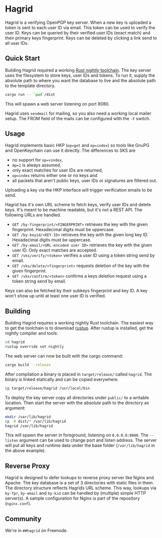 Hagrid
======

Hagrid is a verifying OpenPGP key server. When a new key is uploaded a
token is sent to each user ID via email. This token can be used to verify the
user ID. Keys can be queried by their verified user IDs (exact match) and their
primary keys fingerprint. Keys can be deleted by clicking a link send to all
user IDs.

Quick Start
-----------

Building Hagrid required a working [Rust _nightly_
toolchain](https://rust-lang.org). The key server uses the filesystem to store
keys, user IDs and tokens. To run it, supply the absolute path to where you
want the database to live and the absolute path to the template directory.

```bash
cargo run -- `pwd`/dist
```

This will spawn a web server listening on port 8080.

Hagrid uses `sendmail` for mailing, so you also need a working local mailer
setup. The FROM field of the mails can be configured with the `-F` switch.

Usage
-----

Hagrid implements basic HKP (`op=get` and `op=index`) so tools like GnuPG and
OpenKeychain can use it directly. The differences to SKS are

 - no support for `op=vindex`,
 - `mp=1` is always assumed,
 - only exact matches for user IDs are returned,
 - `op=index` returns either one or no keys and
 - all packets that aren't public keys, user IDs or signatures are filtered out.

Uploading a key via the HKP interface will trigger verification emails to be
send.

Hagrid has it's own URL scheme to fetch keys, verify user IDs and delete keys.
It's meant to be machine readable, but it's not a REST API. The following URLs
are handled.

- `GET /by-fingerprint/<FINGERPRINT>` retrieves the key with the given
  fingerprint.  Hexadecimal digits must be uppercase.
- `GET /by-keyid/<KEY-ID>` retrieves the key with the given long key
  ID.  Hexadecimal digits must be uppercase.
- `GET /by-email/<URL-encoded user ID>` retrieves the key with the given user
  ID. Only exact matches are accepted.
- `GET /vks/verify/<token>` verifies a user ID using a token string send by
  email.
- `GET /vks/delete/<fingerprint>` requests deletion of the key with the given
  fingerprint.
- `GET /vks/confirm/<token>` confirms a keys deletion request using a token
  string send by email.

Keys can also be fetched by their subkeys fingerprint and key ID. A key won't
show up until at least one user ID is verified.

Building
--------

Building Hagrid requires a working nightly Rust toolchain. The
easiest way to get the toolchain is to download [rustup](https://rustup.rs).
After rustup is installed, get the nightly compiler and tools:

```bash
cd hagrid
rustup override set nightly
```

The web server can now be built with the cargo command:

```bash
cargo build --release
```

After compilation a binary is placed in `target/release/` called
`hagrid`. The binary is linked statically and can be copied everywhere.

```bash
cp target/release/hagrid /usr/local/bin
```

To deploy the key server copy all
directories under `public/` to a writable location. Then start the server with
the _absolute_ path to the directory as argument:

```bash
mkdir /var/lib/hagrid
cp -R dist/* /var/lib/hagrid
hagrid /var/lib/hagrid
```

This will spawn the server in foreground, listening on `0.0.0.0:8080`. The
`--listen` argument can be used to change port and listen address. The server
will put all keys and runtime data under the base folder (`/var/lib/hagrid`
in the above example).

Reverse Proxy
-------------

Hagrid is designed to defer lookups to reverse proxy server like Nginx and
Apache. The key database is a set of 3 directories with static files in them.
The directory structure reflects Hagrids URL scheme. This way, lookups via
`by-fpr`, `by-email` and `by-kid` can be handled by (multiple) simple HTTP
server(s). A sample configuration for Nginx is part of the repository
(`nginx.conf`).

Community
---------

We're in `##hagrid` on Freenode.
